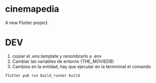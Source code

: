 # cinemapedia

A new Flutter project.

# DEV

1. copiar el .env.template y renombrarlo a .env
2. Cambiar las variables de entorno (THE_MOVIEDB)
3. Cambios en la entidad, hay que ejecutar en la termminal el comando
```
flutter pub run build_runner build
```